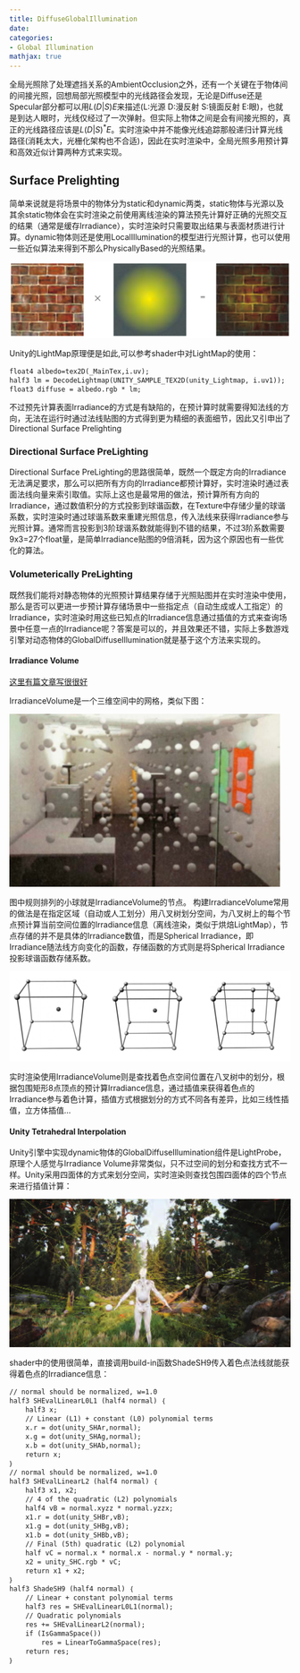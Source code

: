 ```yaml
---
title: DiffuseGlobalIllumination
date: 
categories:
- Global Illumination
mathjax: true
---
```


全局光照除了处理遮挡关系的AmbientOcclusion之外，还有一个关键在于物体间的间接光照，回想局部光照模型中的光线路径会发现，无论是Diffuse还是Specular部分都可以用$L(D|S)E$来描述(L:光源 D:漫反射 S:镜面反射 E:眼)，也就是到达人眼时，光线仅经过了一次弹射。但实际上物体之间是会有间接光照的，真正的光线路径应该是$L(D|S)^*E$。实时渲染中并不能像光线追踪那般递归计算光线路径(消耗太大，光栅化架构也不合适)，因此在实时渲染中，全局光照多用预计算和高效近似计算两种方式来实现。

## Surface Prelighting

简单来说就是将场景中的物体分为static和dynamic两类，static物体与光源以及其余static物体会在实时渲染之前使用离线渲染的算法预先计算好正确的光照交互的结果（通常是缓存Irradiance），实时渲染时只需要取出结果与表面材质进行计算。dynamic物体则还是使用LocalIllumination的模型进行光照计算，也可以使用一些近似算法来得到不那么PhysicallyBased的光照结果。

![lightMap](DiffuseGlobalIllumination/LightMap.png)

Unity的LightMap原理便是如此,可以参考shader中对LightMap的使用：

```CG
float4 albedo=tex2D(_MainTex,i.uv);
half3 lm = DecodeLightmap(UNITY_SAMPLE_TEX2D(unity_Lightmap, i.uv1));
float3 diffuse = albedo.rgb * lm;
```

不过预先计算表面Irradiance的方式是有缺陷的，在预计算时就需要得知法线的方向，无法在运行时通过法线贴图的方式得到更为精细的表面细节，因此又引申出了Directional Surface Prelighting

### Directional Surface PreLighting

Directional Surface PreLighting的思路很简单，既然一个既定方向的Irradiance无法满足要求，那么可以把所有方向的Irradiance都预计算好，实时渲染时通过表面法线向量来索引取值。实际上这也是最常用的做法，预计算所有方向的Irradiance，通过数值积分的方式投影到球谐函数，在Texture中存储少量的球谐系数，实时渲染时通过球谐系数来重建光照信息，传入法线来获得Irradiance参与光照计算。通常而言投影到3阶球谐系数就能得到不错的结果，不过3阶系数需要9x3=27个float量，是简单Irradiance贴图的9倍消耗，因为这个原因也有一些优化的算法。

### Volumeterically PreLighting

既然我们能将对静态物体的光照预计算结果存储于光照贴图并在实时渲染中使用，那么是否可以更进一步预计算存储场景中一些指定点（自动生成或人工指定）的Irradiance，实时渲染时用这些已知点的Irradiance信息通过插值的方式来查询场景中任意一点的Irradiance呢？答案是可以的，并且效果还不错，实际上多数游戏引擎对动态物体的GlobalDiffuseIllumination就是基于这个方法来实现的。

#### Irradiance Volume

 [这里有篇文章写很很好](http://developer.amd.com/wordpress/media/2012/10/Tatarchuk_Irradiance_Volumes.pdf)

IrradianceVolume是一个三维空间中的网格，类似下图：

![irradianceVolume](DiffuseGlobalIllumination/IrradianceVolume.png)

图中规则排列的小球就是IrradianceVolume的节点。
构建IrradianceVolume常用的做法是在指定区域（自动或人工划分）用八叉树划分空间，为八叉树上的每个节点预计算当前空间位置的Irradiance信息（离线渲染，类似于烘焙LightMap），节点存储的并不是具体的Irradiance数值，而是Spherical Irradiance，即Irradiance随法线方向变化的函数，存储函数的方式则是将Spherical Irradiance投影球谐函数存储系数。

![trilinearInterpolation](DiffuseGlobalIllumination/TrilinearInterpolation.png)

实时渲染使用IrradianceVolume则是查找着色点空间位置在八叉树中的划分，根据包围矩形8点顶点的预计算Irradiance信息，通过插值来获得着色点的Irradiance参与着色计算，插值方式根据划分的方式不同各有差异，比如三线性插值，立方体插值...

#### Unity Tetrahedral Interpolation

Unity引擎中实现dynamic物体的GlobalDiffuseIllumination组件是LightProbe，原理个人感觉与Irradiance Volume非常类似，只不过空间的划分和查找方式不一样。Unity采用四面体的方式来划分空间，实时渲染则查找包围四面体的四个节点来进行插值计算：

![tetrahedralInterpolation](DiffuseGlobalIllumination/tetrahedralInterpolation.png)

shader中的使用很简单，直接调用build-in函数ShadeSH9传入着色点法线就能获得着色点的Irradiance信息：
```CG
// normal should be normalized, w=1.0
half3 SHEvalLinearL0L1 (half4 normal) ｛
    half3 x;
    // Linear (L1) + constant (L0) polynomial terms
    x.r = dot(unity_SHAr,normal);
    x.g = dot(unity_SHAg,normal);
    x.b = dot(unity_SHAb,normal);
    return x;
｝
// normal should be normalized, w=1.0
half3 SHEvalLinearL2 (half4 normal) ｛
    half3 x1, x2;
    // 4 of the quadratic (L2) polynomials
    half4 vB = normal.xyzz * normal.yzzx;
    x1.r = dot(unity_SHBr,vB);
    x1.g = dot(unity_SHBg,vB);
    x1.b = dot(unity_SHBb,vB);
    // Final (5th) quadratic (L2) polynomial
    half vC = normal.x * normal.x - normal.y * normal.y;
    x2 = unity_SHC.rgb * vC;
    return x1 + x2;
｝
half3 ShadeSH9 (half4 normal) ｛
    // Linear + constant polynomial terms
    half3 res = SHEvalLinearL0L1(normal);
    // Quadratic polynomials
    res += SHEvalLinearL2(normal);
    if (IsGammaSpace())
        res = LinearToGammaSpace(res);
    return res;
｝
```
